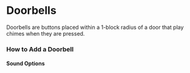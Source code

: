# Doorbells

Doorbells are buttons placed within a 1-block radius of a door that play chimes when they are pressed.
### How to Add a Doorbell
#### Sound Options


